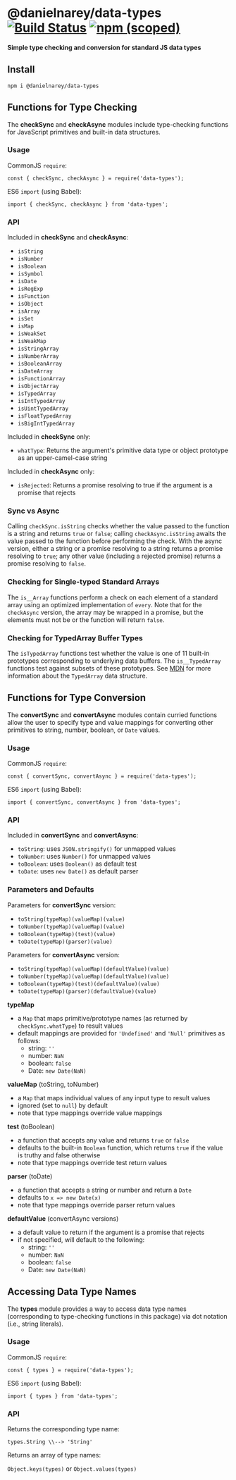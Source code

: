 # @danielnarey/data-types [![Build Status](https://travis-ci.com/danielnarey/data-types.svg?branch=master)](https://travis-ci.com/danielnarey/data-types) [![npm (scoped)](https://img.shields.io/npm/v/@danielnarey/data-types)](https://www.npmjs.com/package/@danielnarey/data-types)

**Simple type checking and conversion for standard JS data types**


## Install

```
npm i @danielnarey/data-types
```

## Functions for Type Checking

The **checkSync** and **checkAsync** modules include type-checking functions for JavaScript primitives and built-in data structures.

### Usage

CommonJS `require`:
```
const { checkSync, checkAsync } = require('data-types');
```

ES6 `import` (using Babel):
```
import { checkSync, checkAsync } from 'data-types';
```

### API

Included in **checkSync** and **checkAsync**:
- `isString`
- `isNumber`
- `isBoolean`
- `isSymbol`
- `isDate`
- `isRegExp`
- `isFunction`
- `isObject`
- `isArray`
- `isSet`
- `isMap`
- `isWeakSet`
- `isWeakMap`
- `isStringArray`
- `isNumberArray`
- `isBooleanArray`
- `isDateArray`
- `isFunctionArray`
- `isObjectArray`
- `isTypedArray`
- `isIntTypedArray`
- `isUintTypedArray`
- `isFloatTypedArray`
- `isBigIntTypedArray`

Included in **checkSync** only:
- `whatType`: Returns the argument's primitive data type or object prototype as an upper-camel-case string

Included in **checkAsync** only:
- `isRejected`: Returns a promise resolving to true if the argument is a promise that rejects

### Sync vs Async

Calling `checkSync.isString` checks whether the value passed to the function is a string and returns `true` or `false`; calling `checkAsync.isString` awaits the value passed to the function before performing the check. With the async version, either a string or a promise resolving to a string returns a promise resolving to `true`; any other value (including a rejected promise) returns a promise resolving to `false`. 

### Checking for Single-typed Standard Arrays
The `is__Array` functions perform a check on each element of a standard array using an optimized implementation of `every`. Note that for the `checkAsync` version, the array may be wrapped in a promise, but the elements must not be or the function will return `false`. 

### Checking for TypedArray Buffer Types
The `isTypedArray` functions test whether the value is one of 11 built-in prototypes corresponding to underlying data buffers. The `is__TypedArray` functions test against subsets of these prototypes. See [MDN](https://developer.mozilla.org/en-US/docs/Web/JavaScript/Reference/Global_Objects/TypedArray) for more information about the `TypedArray` data structure.


## Functions for Type Conversion

The **convertSync** and **convertAsync** modules contain curried functions allow the user to specify type and value mappings for converting other primitives to string, number, boolean, or `Date` values. 

### Usage

CommonJS `require`:
```
const { convertSync, convertAsync } = require('data-types');
```

ES6 `import` (using Babel):
```
import { convertSync, convertAsync } from 'data-types';
```

### API

Included in **convertSync** and **convertAsync**:
- `toString`: uses `JSON.stringify()` for unmapped values
- `toNumber`: uses `Number()` for unmapped values
- `toBoolean`: uses `Boolean()` as default test
- `toDate`: uses `new Date()` as default parser

### Parameters and Defaults

Parameters for **convertSync** version:
- `toString(typeMap)(valueMap)(value)`
- `toNumber(typeMap)(valueMap)(value)`
- `toBoolean(typeMap)(test)(value)`
- `toDate(typeMap)(parser)(value)`

Parameters for **convertAsync** version:
- `toString(typeMap)(valueMap)(defaultValue)(value)`
- `toNumber(typeMap)(valueMap)(defaultValue)(value)`
- `toBoolean(typeMap)(test)(defaultValue)(value)`
- `toDate(typeMap)(parser)(defaultValue)(value)`

**typeMap**

- a `Map` that maps primitive/prototype names (as returned by `checkSync.whatType`) to result values
- default mappings are provided for `'Undefined'` and `'Null'` primitives as follows:
  + string: `''`
  + number: `NaN`
  + boolean: `false`
  + Date: `new Date(NaN)`

**valueMap** (toString, toNumber)

- a `Map` that maps individual values of any input type to result values
- ignored (set to `null`) by default
- note that type mappings override value mappings

**test** (toBoolean)
- a function that accepts any value and returns `true` or `false`
- defaults to the built-in `Boolean` function, which returns `true` if the value is truthy and false otherwise
- note that type mappings override test return values

**parser** (toDate)
- a function that accepts a string or number and return a `Date`
- defaults to `x => new Date(x)`
- note that type mappings override parser return values

**defaultValue** (convertAsync versions)
- a default value to return if the argument is a promise that rejects
- if not specified, will default to the following: 
  + string: `''`
  + number: `NaN`
  + boolean: `false`
  + Date: `new Date(NaN)`


## Accessing Data Type Names

The **types** module provides a way to access data type names (corresponding to type-checking functions in this package) via dot notation (i.e., string literals). 

### Usage

CommonJS `require`:
```
const { types } = require('data-types');
```

ES6 `import` (using Babel):
```
import { types } from 'data-types';
```

### API

Returns the corresponding type name: 

`types.String \\--> 'String'` 

Returns an array of type names: 

`Object.keys(types)` or `Object.values(types)`
